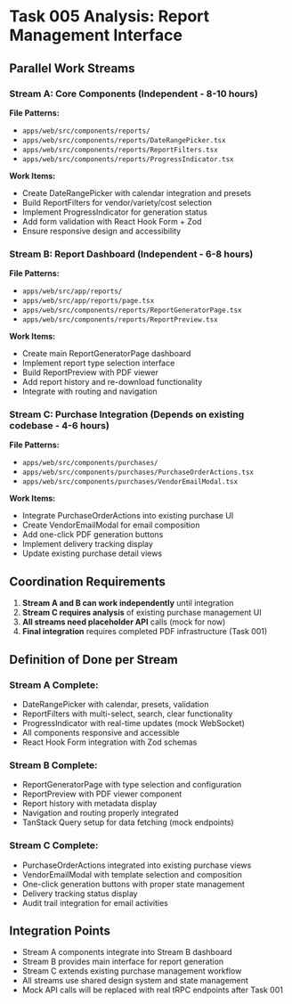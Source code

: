 # Task 005 Analysis: Report Management Interface

## Parallel Work Streams

### Stream A: Core Components (Independent - 8-10 hours)
**File Patterns:**
- `apps/web/src/components/reports/`
- `apps/web/src/components/reports/DateRangePicker.tsx`
- `apps/web/src/components/reports/ReportFilters.tsx`
- `apps/web/src/components/reports/ProgressIndicator.tsx`

**Work Items:**
- Create DateRangePicker with calendar integration and presets
- Build ReportFilters for vendor/variety/cost selection
- Implement ProgressIndicator for generation status
- Add form validation with React Hook Form + Zod
- Ensure responsive design and accessibility

### Stream B: Report Dashboard (Independent - 6-8 hours)
**File Patterns:**
- `apps/web/src/app/reports/`
- `apps/web/src/app/reports/page.tsx`
- `apps/web/src/components/reports/ReportGeneratorPage.tsx`
- `apps/web/src/components/reports/ReportPreview.tsx`

**Work Items:**
- Create main ReportGeneratorPage dashboard
- Implement report type selection interface
- Build ReportPreview with PDF viewer
- Add report history and re-download functionality
- Integrate with routing and navigation

### Stream C: Purchase Integration (Depends on existing codebase - 4-6 hours)
**File Patterns:**
- `apps/web/src/components/purchases/`
- `apps/web/src/components/purchases/PurchaseOrderActions.tsx`
- `apps/web/src/components/purchases/VendorEmailModal.tsx`

**Work Items:**
- Integrate PurchaseOrderActions into existing purchase UI
- Create VendorEmailModal for email composition
- Add one-click PDF generation buttons
- Implement delivery tracking display
- Update existing purchase detail views

## Coordination Requirements

1. **Stream A and B can work independently** until integration
2. **Stream C requires analysis** of existing purchase management UI
3. **All streams need placeholder API** calls (mock for now)
4. **Final integration** requires completed PDF infrastructure (Task 001)

## Definition of Done per Stream

### Stream A Complete:
- DateRangePicker with calendar, presets, validation
- ReportFilters with multi-select, search, clear functionality
- ProgressIndicator with real-time updates (mock WebSocket)
- All components responsive and accessible
- React Hook Form integration with Zod schemas

### Stream B Complete:
- ReportGeneratorPage with type selection and configuration
- ReportPreview with PDF viewer component
- Report history with metadata display
- Navigation and routing properly integrated
- TanStack Query setup for data fetching (mock endpoints)

### Stream C Complete:
- PurchaseOrderActions integrated into existing purchase views
- VendorEmailModal with template selection and composition
- One-click generation buttons with proper state management
- Delivery tracking status display
- Audit trail integration for email activities

## Integration Points

- Stream A components integrate into Stream B dashboard
- Stream B provides main interface for report generation
- Stream C extends existing purchase management workflow
- All streams use shared design system and state management
- Mock API calls will be replaced with real tRPC endpoints after Task 001